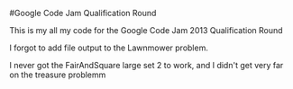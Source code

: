 #Google Code Jam Qualification Round

This is my all my code for the Google Code Jam 2013 Qualification Round

I forgot to add file output to the Lawnmower problem. 

I never got the FairAndSquare large set 2 to work, and I didn't get very far on the treasure problemm